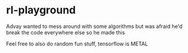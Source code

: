 # rl-playground

Advay wanted to mess around with some algorithms but was afraid he'd break the code everywhere else so he made this

Feel free to also do random fun stuff, tensorflow is METAL
